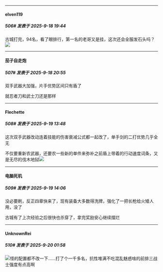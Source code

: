 ﻿
*****

####  elven119  
##### 506#       发表于 2025-9-18 19:44

古城打完，94名，看了眼排行，第一名的老哥又是挂，这次还会全服发石头吗？<img src="https://static.stage1st.com/image/smiley/face2017/072.png" referrerpolicy="no-referrer">


*****

####  茄子自走炮  
##### 507#       发表于 2025-9-18 20:55

双手武器大加强，片手优势区间只有盾了

就忍者刀和武士刀还是那样


*****

####  Flechette  
##### 508#       发表于 2025-9-19 13:48

这次双手武器改动连着技能的伤害衰减公式都一起改了，单手剑的二打优势几乎全无

不仅要重新农武器，还要农一些新的单件来弥补之前盾上带着的行动速度词条，又是无尽的伐木地狱<img src="https://static.stage1st.com/image/smiley/face2017/018.png" referrerpolicy="no-referrer">


*****

####  电脑死机  
##### 509#       发表于 2025-9-19 14:06

没必要刷，反正四章快来了，现有装备大多数得洗牌，强化了一把长枪给火矮人用，没了

古城有了上次经验之后很快也杀穿了，拿完奖励安心继续摆烂


*****

####  UnknownRei  
##### 510#       发表于 2025-9-20 01:58

<img src="https://static.stage1st.com/image/smiley/face2017/145.png" referrerpolicy="no-referrer">怪的配置都不改一下……打了个一千多名，抗性堆满不吃混乱魅惑啥的前排三战士强度有点高啊

